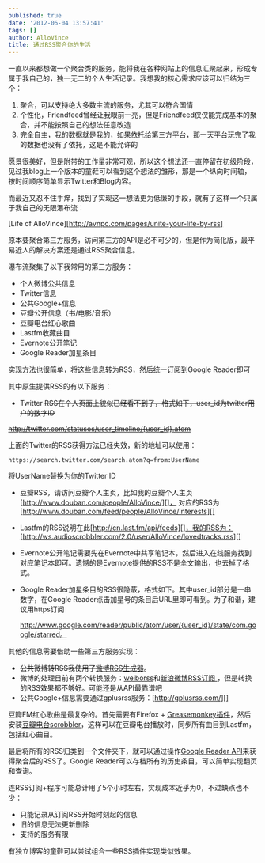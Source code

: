 ```yaml
---
published: true
date: '2012-06-04 13:57:41'
tags: []
author: AlloVince
title: 通过RSS聚合你的生活
---
```


一直以来都想做一个聚合类的服务，能将我在各种网站上的信息汇聚起来，形成专属于我自己的，独一无二的个人生活记录。我想我的核心需求应该可以归结为三个：

1.  聚合，可以支持绝大多数主流的服务，尤其可以符合国情
2.  个性化，Friendfeed曾经让我眼前一亮，但是Friendfeed仅仅能完成基本的聚合，并不能按照自己的想法任意改造
3.  完全自主，我的数据就是我的，如果依托给第三方平台，那一天平台玩完了我的数据也没有了依托，这是不能允许的

愿景很美好，但是附带的工作量非常可观，所以这个想法还一直停留在初级阶段，见过我blog上一个版本的童鞋可以看到这个想法的雏形，那是一个纵向时间轴，按时间顺序简单显示Twitter和Blog内容。

而最近又忍不住手痒，找到了实现这一想法更为低廉的手段，就有了这样一个只属于我自己的无限瀑布流：

[Life of AlloVince][http://avnpc.com/pages/unite-your-life-by-rss]

原本要聚合第三方服务，访问第三方的API是必不可少的，但是作为简化版，最平易近人的解决方案还是通过RSS聚合信息。

瀑布流聚集了以下我常用的第三方服务：

-   个人微博公共信息
-   Twitter信息
-   公共Google+信息
-   豆瓣公开信息（书/电影/音乐）
-   豆瓣电台红心歌曲
-   Lastfm收藏曲目
-   Evernote公开笔记
-   Google Reader加星条目

实现方法也很简单，将这些信息转为RSS，然后统一订阅到Google Reader即可

其中原生提供RSS的有以下服务：

-   Twitter
    <del>RSS在个人页面上貌似已经看不到了，格式如下，user\_id为twitter用户的数字ID</del>
    
<del>http://twitter.com/statuses/user_timeline/{user_id}.atom</del>

上面的Twitter的RSS获得方法已经失效，新的地址可以使用：

    https://search.twitter.com/search.atom?q=from:UserName

将UserName替换为你的Twitter ID

-   豆瓣RSS，请访问豆瓣个人主页，比如我的豆瓣个人主页
    [http://www.douban.com/people/AlloVince/][]，
    对应的RSS为[http://www.douban.com/feed/people/AlloVince/interests][]
-   Lastfm的RSS说明在此[http://cn.last.fm/api/feeds][]，我的RSS为：[http://ws.audioscrobbler.com/2.0/user/AlloVince/lovedtracks.rss][]
-   Evernote公开笔记需要先在Evernote中共享笔记本，然后进入在线服务找到对应笔记本即可。遗憾的是Evernote提供的RSS不是全文输出，也去掉了格式。
-   Google
    Reader加星条目的RSS很隐蔽，格式如下。其中user\_id部分是一串数字，在Google
    Reader点击加星号的条目后URL里即可看到。为了和谐，建议用https订阅


    http://www.google.com/reader/public/atom/user/{user_id}/state/com.google/starred。 

其他的信息需要借助一些第三方服务实现：

-   <del>公共微博转RSS我使用了[微博RSS生成器][]</del>。
-   微博的处理目前有两个转换服务：[weiborss](http://weiborss.com/)和[新浪微博RSS订阅
](http://rssgen.sharingmadeeasy.com/)，但是转换的RSS效果都不够好。可能还是从API最靠谱吧
-   公共Google+信息需要通过gplusrss服务：[http://gplusrss.com/][]

豆瓣FM红心歌曲是最复杂的。首先需要有Firefox +
[Greasemonkey插件][]，然后安装[豆瓣电台scrobbler][]，这样可以在豆瓣电台播放时，同步所有曲目到Lastfm，包括红心曲目。

最后将所有的RSS归类到一个文件夹下，就可以通过操作[Google Reader
API][]来获得聚合后的RSS了。Google Reader可以存档所有的历史条目，可以简单实现翻页和查询。

连RSS订阅+程序可能总计用了5个小时左右，实现成本近乎为0，不过缺点也不少：

-   只能记录从订阅RSS开始时刻起的信息
-   旧的信息无法更新删除
-   支持的服务有限

有独立博客的童鞋可以尝试组合一些RSS插件实现类似效果。


  [Life of AlloVince]: /life "http://avnpc.com/life"
  [http://www.douban.com/people/AlloVince/]: http://www.douban.com/people/AlloVince/
    "http://www.douban.com/people/AlloVince/"
  [http://www.douban.com/feed/people/AlloVince/interests]: http://www.douban.com/feed/people/AlloVince/interests
    "http://www.douban.com/feed/people/AlloVince/interests"
  [http://cn.last.fm/api/feeds]: http://cn.last.fm/api/feeds
    "http://cn.last.fm/api/feeds"
  [http://ws.audioscrobbler.com/2.0/user/AlloVince/lovedtracks.rss]: http://ws.audioscrobbler.com/2.0/user/AlloVince/lovedtracks.rss
    "http://ws.audioscrobbler.com/2.0/user/AlloVince/lovedtracks.rss"
  [微博RSS生成器]: http://ishow.sinaapp.com/rss.php
    "http://ishow.sinaapp.com/rss.php"
  [http://gplusrss.com/]: http://gplusrss.com/ "http://gplusrss.com/"
  [Greasemonkey插件]: http://www.greasespot.net/
    "http://www.greasespot.net/"
  [豆瓣电台scrobbler]: http://userscripts.org/scripts/show/98833
    "http://userscripts.org/scripts/show/98833"
  [Google Reader API]: http://code.google.com/p/pyrfeed/wiki/GoogleReaderAPI
    "http://code.google.com/p/pyrfeed/wiki/GoogleReaderAPI"


